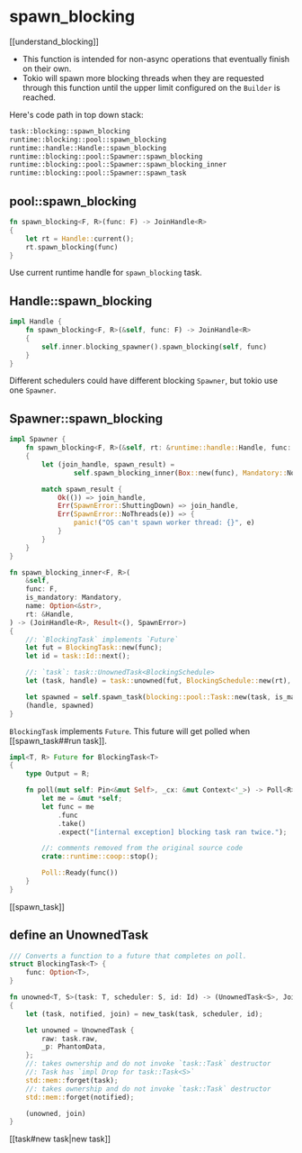 # spawn_blocking

[[understand_blocking]]

* This function is intended for non-async operations that eventually finish on
  their own.
* Tokio will spawn more blocking threads when they are requested through this
  function until the upper limit configured on the `Builder` is reached.

Here's code path in top down stack:

```txt
task::blocking::spawn_blocking
runtime::blocking::pool::spawn_blocking
runtime::handle::Handle::spawn_blocking
runtime::blocking::pool::Spawner::spawn_blocking
runtime::blocking::pool::Spawner::spawn_blocking_inner
runtime::blocking::pool::Spawner::spawn_task
```

## pool::spawn_blocking

```rust
fn spawn_blocking<F, R>(func: F) -> JoinHandle<R>
{
    let rt = Handle::current();
    rt.spawn_blocking(func)
}
```

Use current runtime handle for `spawn_blocking` task.

## Handle::spawn_blocking

```rust
impl Handle {
    fn spawn_blocking<F, R>(&self, func: F) -> JoinHandle<R>
    {
        self.inner.blocking_spawner().spawn_blocking(self, func)
    }
}
```

Different schedulers could have different blocking `Spawner`, but tokio
use one `Spawner`.

## Spawner::spawn_blocking

```rust
impl Spawner {
    fn spawn_blocking<F, R>(&self, rt: &runtime::handle::Handle, func: F) -> JoinHandle<R>
    {
        let (join_handle, spawn_result) =
                self.spawn_blocking_inner(Box::new(func), Mandatory::NonMandatory, None, rt)

        match spawn_result {
            Ok(()) => join_handle,
            Err(SpawnError::ShuttingDown) => join_handle,
            Err(SpawnError::NoThreads(e)) => {
                panic!("OS can't spawn worker thread: {}", e)
            }
        }
    }
}

fn spawn_blocking_inner<F, R>(
    &self,
    func: F,
    is_mandatory: Mandatory,
    name: Option<&str>,
    rt: &Handle,
) -> (JoinHandle<R>, Result<(), SpawnError>)
{
    //: `BlockingTask` implements `Future`
    let fut = BlockingTask::new(func);
    let id = task::Id::next();

    //: `task`: task::UnownedTask<BlockingSchedule>
    let (task, handle) = task::unowned(fut, BlockingSchedule::new(rt), id);

    let spawned = self.spawn_task(blocking::pool::Task::new(task, is_mandatory), rt);
    (handle, spawned)
}
```

`BlockingTask` implements `Future`. This future will get polled when [[spawn_task##run task]].

```rust
impl<T, R> Future for BlockingTask<T>
{
    type Output = R;

    fn poll(mut self: Pin<&mut Self>, _cx: &mut Context<'_>) -> Poll<R> {
        let me = &mut *self;
        let func = me
            .func
            .take()
            .expect("[internal exception] blocking task ran twice.");

        //: comments removed from the original source code
        crate::runtime::coop::stop();

        Poll::Ready(func())
    }
}
```

[[spawn_task]]

## define an UnownedTask

```rust
/// Converts a function to a future that completes on poll.
struct BlockingTask<T> {
    func: Option<T>,
}

fn unowned<T, S>(task: T, scheduler: S, id: Id) -> (UnownedTask<S>, JoinHandle<T::Output>)
{
    let (task, notified, join) = new_task(task, scheduler, id);

    let unowned = UnownedTask {
        raw: task.raw,
        _p: PhantomData,
    };
    //: takes ownership and do not invoke `task::Task` destructor
    //: Task has `impl Drop for task::Task<S>`
    std::mem::forget(task);
    //: takes ownership and do not invoke `task::Task` destructor
    std::mem::forget(notified);

    (unowned, join)
}
```

[[task#new task|new task]]

